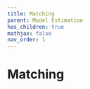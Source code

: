```yaml
---
title: Matching
parent: Model Estimation
has_children: true
mathjax: false
nav_order: 1
---
```


# Matching

